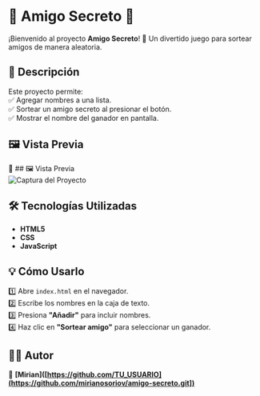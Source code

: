# 🎁 Amigo Secreto 🎁  

¡Bienvenido al proyecto **Amigo Secreto**! 🎉 Un divertido juego para sortear amigos de manera aleatoria.  

## 🚀 Descripción  
Este proyecto permite:  
✅ Agregar nombres a una lista.  
✅ Sortear un amigo secreto al presionar el botón.  
✅ Mostrar el nombre del ganador en pantalla.  

## 🖼️ Vista Previa  
📌 ## 🖼️ Vista Previa  
![Captura del Proyecto](assets/Captura-Amigo-Secreto.png) 

## 🛠️ Tecnologías Utilizadas  
- **HTML5**  
- **CSS**  
- **JavaScript**  


## 💡 Cómo Usarlo  
1️⃣ Abre `index.html` en el navegador.  
2️⃣ Escribe los nombres en la caja de texto.  
3️⃣ Presiona **"Añadir"** para incluir nombres.  
4️⃣ Haz clic en **"Sortear amigo"** para seleccionar un ganador.  

## 👨‍💻 Autor  
📌 **[Mirian]([https://github.com/TU_USUARIO](https://github.com/mirianosoriov/amigo-secreto.git])**  


